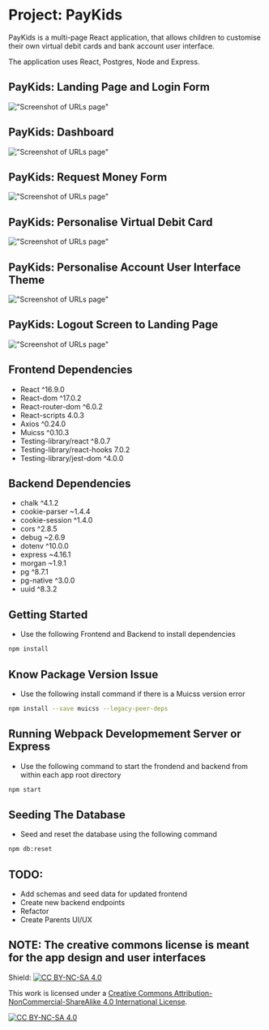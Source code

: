 # Project:  PayKids

PayKids is a multi-page React application, that allows children to customise their own virtual debit cards and bank account user interface.

The application uses React, Postgres, Node and Express.

## PayKids: Landing Page and Login Form
!["Screenshot of URLs page"](https://github.com/nsagias/lhl_final/blob/master/docs/01_landing_login_page.gif)


## PayKids: Dashboard
!["Screenshot of URLs page"](https://github.com/nsagias/lhl_final/blob/master/docs/02_dashboard.gif)


## PayKids: Request Money Form
!["Screenshot of URLs page"](https://github.com/nsagias/lhl_final/blob/master/docs/03_request_money.gif)


## PayKids: Personalise Virtual Debit Card
!["Screenshot of URLs page"](https://github.com/nsagias/lhl_final/blob/master/docs/04_choose_cards.gif)


## PayKids: Personalise Account User Interface Theme
!["Screenshot of URLs page"](https://github.com/nsagias/lhl_final/blob/master/docs/05_choose_theme.gif)


## PayKids: Logout Screen to Landing Page
!["Screenshot of URLs page"](https://github.com/nsagias/lhl_final/blob/master/docs/06_logout.gif)



## Frontend Dependencies
- React                       ^16.9.0 
- React-dom                   ^17.0.2
- React-router-dom            ^6.0.2
- React-scripts                4.0.3
- Axios                       ^0.24.0
- Muicss                      ^0.10.3
- Testing-library/react       ^8.0.7
- Testing-library/react-hooks  7.0.2
- Testing-library/jest-dom    ^4.0.0

## Backend Dependencies
- chalk                       ^4.1.2
- cookie-parser               ~1.4.4
- cookie-session              ^1.4.0
- cors                        ^2.8.5
- debug                       ~2.6.9
- dotenv                      ^10.0.0
- express                     ~4.16.1
- morgan                      ~1.9.1
- pg                          ^8.7.1
- pg-native                   ^3.0.0 
- uuid                        ^8.3.2


## Getting Started
- Use the following Frontend and Backend to install dependencies

```sh
npm install
```

## Know Package Version Issue 
- Use the following install command if there is a Muicss version error

```sh
npm install --save muicss --legacy-peer-deps
```

## Running Webpack Developmement Server or Express
- Use the following command to start the frondend and backend from within each app root directory

```sh
npm start
```

## Seeding The Database
- Seed and reset the database using the following command

```sh
npm db:reset
```

## TODO:
- Add schemas and seed data for updated frontend
- Create new backend endpoints
- Refactor 
- Create Parents UI/UX



## NOTE:  The creative commons license is meant for the app design and user interfaces 

Shield: [![CC BY-NC-SA 4.0][cc-by-nc-sa-shield]][cc-by-nc-sa]

This work is licensed under a
[Creative Commons Attribution-NonCommercial-ShareAlike 4.0 International License][cc-by-nc-sa].

[![CC BY-NC-SA 4.0][cc-by-nc-sa-image]][cc-by-nc-sa]

[cc-by-nc-sa]: http://creativecommons.org/licenses/by-nc-sa/4.0/
[cc-by-nc-sa-image]: https://licensebuttons.net/l/by-nc-sa/4.0/88x31.png
[cc-by-nc-sa-shield]: https://img.shields.io/badge/License-CC%20BY--NC--SA%204.0-lightgrey.svg
